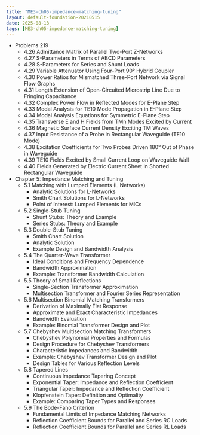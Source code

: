 ```yaml
---
title: "ME3-ch05-impedance-matching-tuning"
layout: default-foundation-20210515
date: 2025-08-13
tags: [ME3-ch05-impedance-matching-tuning]
---
```


- Problems 219
  - 4.26 Admittance Matrix of Parallel Two-Port Z-Networks
  - 4.27 S-Parameters in Terms of ABCD Parameters
  - 4.28 S-Parameters for Series and Shunt Loads
  - 4.29 Variable Attenuator Using Four-Port 90° Hybrid Coupler
  - 4.30 Power Ratios for Mismatched Three-Port Network via Signal Flow Graphs
  - 4.31 Length Extension of Open-Circuited Microstrip Line Due to Fringing Capacitance
  - 4.32 Complex Power Flow in Reflected Modes for E-Plane Step
  - 4.33 Modal Analysis for TE10 Mode Propagation in E-Plane Step
  - 4.34 Modal Analysis Equations for Symmetric E-Plane Step
  - 4.35 Transverse E and H Fields from TMn Modes Excited by Current
  - 4.36 Magnetic Surface Current Density Exciting TM Waves
  - 4.37 Input Resistance of a Probe in Rectangular Waveguide (TE10 Mode)
  - 4.38 Excitation Coefficients for Two Probes Driven 180° Out of Phase in Waveguide
  - 4.39 TE10 Fields Excited by Small Current Loop on Waveguide Wall
  - 4.40 Fields Generated by Electric Current Sheet in Shorted Rectangular Waveguide
- Chapter 5: Impedance Matching and Tuning
  - 5.1 Matching with Lumped Elements (L Networks)
    - Analytic Solutions for L-Networks
    - Smith Chart Solutions for L-Networks
    - Point of Interest: Lumped Elements for MICs
  - 5.2 Single-Stub Tuning
    - Shunt Stubs: Theory and Example
    - Series Stubs: Theory and Example
  - 5.3 Double-Stub Tuning
    - Smith Chart Solution
    - Analytic Solution
    - Example Design and Bandwidth Analysis
  - 5.4 The Quarter-Wave Transformer
    - Ideal Conditions and Frequency Dependence
    - Bandwidth Approximation
    - Example: Transformer Bandwidth Calculation
  - 5.5 Theory of Small Reflections
    - Single-Section Transformer Approximation
    - Multisection Transformer and Fourier Series Representation
  - 5.6 Multisection Binomial Matching Transformers
    - Derivation of Maximally Flat Response
    - Approximate and Exact Characteristic Impedances
    - Bandwidth Evaluation
    - Example: Binomial Transformer Design and Plot
  - 5.7 Chebyshev Multisection Matching Transformers
    - Chebyshev Polynomial Properties and Formulas
    - Design Procedure for Chebyshev Transformers
    - Characteristic Impedances and Bandwidth
    - Example: Chebyshev Transformer Design and Plot
    - Design Tables for Various Reflection Levels
  - 5.8 Tapered Lines
    - Continuous Impedance Tapering Concept
    - Exponential Taper: Impedance and Reflection Coefficient
    - Triangular Taper: Impedance and Reflection Coefficient
    - Klopfenstein Taper: Definition and Optimality
    - Example: Comparing Taper Types and Responses
  - 5.9 The Bode-Fano Criterion
    - Fundamental Limits of Impedance Matching Networks
    - Reflection Coefficient Bounds for Parallel and Series RC Loads
    - Reflection Coefficient Bounds for Parallel and Series RL Loads
